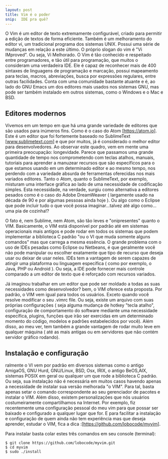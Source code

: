 ```yaml
---
layout: post
title: Vim é o poder
snip:  IDE pra quê? 
---
```


O Vim é um editor de texto extremamente configurável, criado para permitir a edição de textos de forma eficiente. Também é um melhoramento do editor vi, um tradicional programa dos sistemas UNIX. Possui uma série de mudanças em relação a este último. O próprio slogan do vim é "Vi IMproved". Ou seja, Vi Melhorado. O Vim é tão conhecido e respeitado entre programadores, e tão útil para programação, que muitos o consideram uma verdadeira IDE. Ele é capaz de reconhecer mais de 400 sintaxes de linguagens de programação e marcação, possui mapeamento para teclas, macros, abreviações, busca por expressões regulares, entre outras facilidades. Conta com uma comunidade bastante atuante e é, ao lado do GNU Emacs um dos editores mais usados nos sistemas GNU, mas pode ser também instalado em outros sistemas, como o Windows e o Mac e BSD.

## Editores modernos ##

Vivemos em um tempo em que há uma grande variedade de editores que são usados para inúmeros fins. Como é o caso do Atom [https://atom.io]. Este é um editor que foi fortemente baseado no SublimeText [www.sublimetext.com] e que por muitos, já é considerado o melhor editor para desenvolvedores. Ao observar este quadro, vem em mente uma primeira preocupação: longevidade. Parece que passamos uma grande quantidade de tempo nos comprometendo com teclas atalhos, manuais, tutoriais para aprender a manuzear recursos que são específicos para o que estamos usando em um determinado editor e ao mesmo tempo, nos perdendo com a variedade absurda de ferramentas oferecidas nos mais variados editores. Tanto o Atom, quanto o SublimeText, por exemplo, misturam uma interface gráfica ao lado de uma necessidade de codificação simples. Esta necessidade, na verdade, surgiu como alternativa a editores pesados como é o caso do Adobe DreamWeaver ( largamente usado na década de 90 e por algumas pessoas ainda hoje ). Ou algo como o Eclipse que pode incluir tudo o que você possa imaginar...talvez até algo como... uma pia de cozinha!?

O fato é, nem Sublime, nem Atom, são tão leves e "onipresentes" quanto o VIM. Basicamente, o VIM está disponível por padrão até em sistemas operacionais mais antigos e pode rodar em todos os sistemas que podem implementar a biblioteca C padrão "ou o VI que muda somente alguns comandos" mas que carrega a mesma essência. O grande problema com o uso de IDEs pesadas como Eclipse ou Netbeans, é que geralmente você não pode manipular ou escolher exatamente que tipo de recurso que deseja usar ou deixar de usar neles. IDEs tem a vantagem de serem capazes de atingir uma plataforma ou linguagem específica ( como por exemplo, o Java, PHP ou Android ). Ou seja, a IDE pode fornecer mais controle comparado a um editor de texto que é reforçado com recursos variados. 

Já imaginou trabalhar em um editor que pode ser moldado a todas as suas necessidades como desenvolvedor? bem, o VIM oferece esta proposta. Por padrão, o VIM vem igual para todos os usuários. Exceto quando você resolve modificar o seu .vimrc file. Ou seja, existe um arquivo com suas próprias configurações ( seja alguma mudança de hotkey "tecla atalho", configuração de comportamento do software mediante uma necessidade específica, plugins, funções que irão ser exercidas em um determinado momento do código, modelos e padrões estabelecidos por você). Além disso, ao meu ver, tem também a grande vantagem de rodar muito leve em qualquer máquina ( até as mais antigas ou em servidores que não contém servidor gráfico rodando).

## Instalação e configuração ##

ralmente o VI vem por padrão em diversos sistemas como o antigo AmigaOS, GNU Hurd, GNU/Linux, BSD, Osx, IRIX, o antigo BeOS,AIX, sistemas POSIX em geral ou qualquer um que rode a biblioteca C padrão. Ou seja, sua instalação não é necessária em muitos casos havendo apenas a necessidade de instalar sua versão melhorada "o VIM". Para tal, basta apenas setar o comando correspondente ao seu gerenciador de pacotes e instalar o VIM. Além disso, existem personalizações que nós usuários costumeiramente compartilhamos na Internet. Por exemplo, fiz recentemente uma configuração pessoal do meu vim para que possar ser baixado e configurado a qualquer lugar que for. E para facilitar a instalação e configuração de quem ainda não tem experiência mas que deseja aprender, estudar o VIM, fica a dica :[https://github.com/lobocode/myvim].

Para instalar basta colar estes três comandos em seu console (terminal):  

```shell
$ git clone https://github.com/lobocode/myvim.git
$ cd myvim
$ sudo ./install                    
```  

